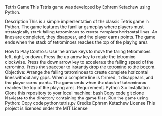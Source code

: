 Tetris Game
This Tetris game was developed by Ephrem Ketachew using Python.

Description
This is a simple implementation of the classic Tetris game in Python. The game features the familiar gameplay where players must strategically stack falling tetrominoes to create complete horizontal lines. As lines are completed, they disappear, and the player earns points. The game ends when the stack of tetrominoes reaches the top of the playing area.

How to Play
Controls:
Use the arrow keys to move the falling tetrominoes left, right, or down.
Press the up arrow key to rotate the tetromino clockwise.
Press the down arrow key to accelerate the falling speed of the tetromino.
Press the spacebar to instantly drop the tetromino to the bottom.
Objective:
Arrange the falling tetrominoes to create complete horizontal lines without any gaps.
When a complete line is formed, it disappears, and the player earns points.
The game ends when the stack of tetrominoes reaches the top of the playing area.
Requirements
Python 3.x
Installation
Clone this repository to your local machine:
bash
Copy code
git clone <repository-url>
Navigate to the directory containing the game files.
Run the game using Python:
Copy code
python tetris.py
Credits
Ephrem Ketachew
License
This project is licensed under the MIT License.






